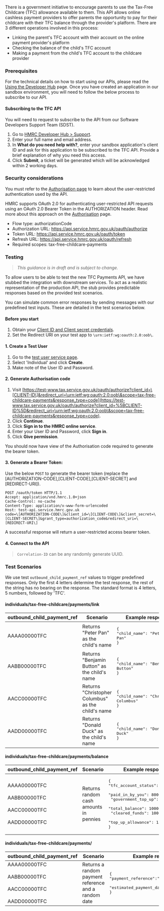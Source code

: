 There is a government initiative to encourage parents to use the Tax-Free Childcare (TFC) allowance available to them. This API allows online cashless payment providers to offer parents the opportunity to pay for their childcare with their TFC balance through the provider's platform.
There are 3 different operations involved in this process:
- Linking the parent's TFC account with their account on the online payment provider's platform
- Checking the balance of the child's TFC account
- Making a payment from the child's TFC account to the childcare provider

### Prerequisites

For the technical details on how to start using our APIs, please read the [Using the Developer Hub](https://developer.service.hmrc.gov.uk/api-documentation/docs/using-the-hub) page. Once you have created an application in our sandbox environment, you will need to follow the below process to subscribe to our API.

#### Subscribing to the TFC API

You will need to request to subscribe to the API from our Software Developers Support Team (SDST).

1. Go to  [HMRC Developer Hub > Support](https://developer.service.hmrc.gov.uk/developer/support).
2. Enter your full name and email address.
3. In **What do you need help with?**, enter your sandbox application's client ID and ask for this application to be subscribed to the TFC API. Provide a brief
explanation of why you need this access.
4. Click **Submit**, a ticket will be generated which will be acknowledged within 2 working days.

 
### Security considerations

You must refer to the [Authorisation page](https://developer.service.hmrc.gov.uk/api-documentation/docs/authorisation/user-restricted-endpoints) to learn about the user-restricted authentication used by the API.

HMRC supports OAuth 2.0 for authenticating user-restricted API requests using an OAuth 2.0 Bearer Token in the AUTHORIZATION header. Read more about this approach on the [Authorisation](https://developer.service.hmrc.gov.uk/api-documentation/docs/authorisation) page.

- Flow type: authorizationCode
- Authorization URL: https://api.service.hmrc.gov.uk/oauth/authorize
- Token URL: https://api.service.hmrc.gov.uk/oauth/token
- Refresh URL: https://api.service.hmrc.gov.uk/oauth/refresh
- Required scopes: tax-free-childcare-payments

### Testing

> _This guidance is in draft and is subject to change._

To allow users to be able to test the new TFC Payments API, we have stubbed the integration with downstream services. To act as a realistic representation of the production API, the stub provides predictable responses based on the provided test scenarios. 

You can simulate common error responses by sending messages with our predefined test inputs. These are detailed in the test scenarios below.

#### Before you start

1. Obtain your [Client ID and Client secret credentials](https://developer.service.hmrc.gov.uk/api-documentation/docs/authorisation/credentials).
2. Set the Redirect URI on your test app to `\urn:ietf:wg:oauth:2.0:oob\`.

#### 1. Create a Test User

1. Go to the [test user service page](https://developer.service.hmrc.gov.uk/api-test-user).
2. Select 'Individual' and click **Create**.
3. Make note of the User ID and Password.

#### 2. Generate Authorisation code

1. Visit [https://test-www.tax.service.gov.uk/oauth/authorize?client_id=\[CLIENT-ID\]&redirect_uri=\urn:ietf:wg:oauth:2.0:oob\&scope=tax-free-childcare-payments&response_type=code](https://test-www.tax.service.gov.uk/oauth/authorize?client_id=%5BCLIENT-ID%5D&redirect_uri=\urn:ietf:wg:oauth:2.0:oob\&scope=tax-free-childcare-payments&response_type=code).
2. Click **Continue**.
3. Click **Sign in to the HMRC online service**.
4. Enter your User ID and Password, click **Sign in**.
5. Click **Give permission**.

You should now have view of the Authorisation code required to generate the bearer token.

#### 3. Generate a Bearer Token:

Use the below `POST` to generate the bearer token (replace the \[AUTHORIZATION-CODE\],\[CLIENT-CODE\],\[CLIENT-SECRET\] and \[REDIRECT-URI\]).

````
POST /oauth/token HTTP/1.1
Accept: application/vnd.hmrc.1.0+json
Cache-Control: no-cache
Content-Type: application/x-www-form-urlencoded
Host: test-api.service.hmrc.gov.uk
code=\[AUTHORIZATION-CODE\]&client_id=\[CLIENT-CODE\]&client_secret=\[CLIENT-SECRET\]&grant_type=authorization_code&redirect_uri=\[REDIRECT-URI\]
````

A successful response will return a user-restricted access bearer token.

#### 4. Connect to the API

> `Correlation-ID` can be any randomly generate UUID.

### Test Scenarios

We use test `outbound_child_payment_ref` values to trigger predefined responses. Only the first 4 letters determine the test response, the rest of the string has no bearing on the response. The standard format is 4 letters, 5 numbers, followed by 'TFC'.


#### individuals/tax-free-childcare/payments/link

| **outbound_child_payment_ref** | **Scenario** | **Example response** |
| --- | --- | --- |
| AAAA00000TFC | Returns "Peter Pan" as the child's name | <pre class="code--block">{<br>"child_name": "Peter Pan"<br>}</pre> |
| AABB00000TFC | Returns "Benjamin Button" as the child's name | <pre class="code--block">{<br>"child_name": "Benjamin Button"<br>}</pre> |
| AACC00000TFC | Returns "Christopher Columbus" as the child's name | <pre class="code--block">{<br>"child_name": "Christopher Columbus"<br>}</pre> |
| AADD00000TFC | Returns "Donald Duck" as the child's name | <pre class="code--block">{<br>"child_name": "Donald Duck"<br>}</pre> |


#### individuals/tax-free-childcare/payments/balance

| **outbound_child_payment_ref** | **Scenario** | **Example response** |
| --- | --- | --- |
| AAAA00000TFC<br><br>AABB00000TFC<br><br>AACC00000TFC<br><br>AADD00000TFC | Returns random cash amounts in pennies | <pre class="code--block">{<br>"tfc_account_status": "Active",<br> "paid_in_by_you": 80000,<br> "government_top_up": 20000,<br> "total_balance": 100000,<br> "cleared_funds": 100000,<br> "top_up_allowance": 15000<br>}</pre> |


#### individuals/tax-free-childcare/payments/

| **outbound_child_payment_ref** | **Scenario** | **Example response** |
| --- | --- | --- |
| AAAA00000TFC<br><br>AABB00000TFC<br><br>AACC00000TFC<br><br>AADD00000TFC | Returns a random payment reference and a random date | <pre class="code--block">{<br>"payment_reference":"C4E09ZY4A00A0009"<br> "estimated_payment_date": "2024-10-10"<br>}</pre> |
